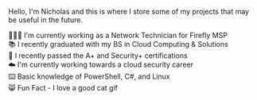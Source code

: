 
Hello, I'm Nicholas and this is where I store some of my projects that may be useful in the future.

👨🏻‍💻 I'm currently working as a Network Technician for Firefly MSP <br />
📚 I recently graduated with my BS in Cloud Computing & Solutions <br />
🔐 I recently passed the A+ and Security+ certifications <br />
☁️ I'm currently working towards a cloud security career <br />
⌨️ Basic knowledge of PowerShell, C#, and Linux <br />
😸 Fun Fact - I love a good cat gif
